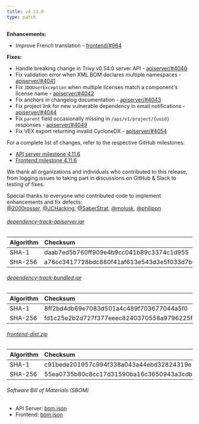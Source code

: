 ```yaml
---
title: v4.11.6
type: patch
---
```


**Enhancements:**

* Improve French translation - [frontend/#964]

**Fixes:**

* Handle breaking change in Trivy v0.54.0 server API - [apiserver/#4040]
* Fix validation error when XML BOM declares multiple namespaces - [apiserver/#4041]
* Fix `JDOUserException` when multiple licenses match a component's license name - [apiserver/#4042]
* Fix anchors in changelog documentation - [apiserver/#4043]
* Fix project link for new vulnerable dependency in email notifications - [apiserver/#4044]
* Fix `parent` field occasionally missing in `/api/v1/project/{uuid}` responses - [apiserver/#4049]
* Fix VEX export returning invalid CycloneDX - [apiserver/#4054]

For a complete list of changes, refer to the respective GitHub milestones:

* [API server milestone 4.11.6](https://github.com/DependencyTrack/dependency-track/milestone/43?closed=1)
* [Frontend milestone 4.11.6](https://github.com/DependencyTrack/frontend/milestone/28?closed=1)

We thank all organizations and individuals who contributed to this release, from logging issues to taking part in discussions on GitHub & Slack to testing of fixes.

Special thanks to everyone who contributed code to implement enhancements and fix defects:  
[@2000rosser], [@JCHacking], [@SaberStrat], [@molusk], [@philippn]

###### [dependency-track-apiserver.jar](https://github.com/DependencyTrack/dependency-track/releases/download/4.11.6/dependency-track-apiserver.jar)

| Algorithm | Checksum                                                         |
|:----------|:-----------------------------------------------------------------|
| SHA-1     | daab7ed5b760ff909e4b9cc041b89c3374c1d955                         |
| SHA-256   | a76cc3417728bdc880f41af613e543d3e5f033d7b0b1db84ffb397bcbcb3936b |

###### [dependency-track-bundled.jar](https://github.com/DependencyTrack/dependency-track/releases/download/4.11.6/dependency-track-bundled.jar)

| Algorithm | Checksum                                                         |
|:----------|:-----------------------------------------------------------------|
| SHA-1     | 8ff2bd4db69e7083d501a4c489f703677044a5f0                         |
| SHA-256   | fd1c25e2b2d727f377eeec8240370558a9796225fe4dc0f258021b1061fbc36f |

###### [frontend-dist.zip](https://github.com/DependencyTrack/frontend/releases/download/4.11.6/frontend-dist.zip)

| Algorithm | Checksum                                                         |
|:----------|:-----------------------------------------------------------------|
| SHA-1     | c91bede201957c994f338a043a44ebd32824319e                         |
| SHA-256   | 55ea0735b80c8cc17d31590ba16c3650943a3cdb595accf3540fefd1670ee1b9 |

###### Software Bill of Materials (SBOM)

* API Server: [bom.json](https://github.com/DependencyTrack/dependency-track/releases/download/4.11.6/bom.json)
* Frontend: [bom.json](https://github.com/DependencyTrack/frontend/releases/download/4.11.6/bom.json)

[apiserver/#4040]: https://github.com/DependencyTrack/dependency-track/pull/4040
[apiserver/#4041]: https://github.com/DependencyTrack/dependency-track/pull/4041
[apiserver/#4042]: https://github.com/DependencyTrack/dependency-track/pull/4042
[apiserver/#4043]: https://github.com/DependencyTrack/dependency-track/pull/4043
[apiserver/#4044]: https://github.com/DependencyTrack/dependency-track/pull/4044
[apiserver/#4049]: https://github.com/DependencyTrack/dependency-track/pull/4049
[apiserver/#4054]: https://github.com/DependencyTrack/dependency-track/pull/4054

[frontend/#964]: https://github.com/DependencyTrack/frontend/pull/964

[@2000rosser]: https://github.com/2000rosser
[@JCHacking]: https://github.com/JCHacking
[@SaberStrat]: https://github.com/SaberStrat
[@molusk]: https://github.com/molusk
[@philippn]: https://github.com/philippn
